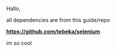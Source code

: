 Hallo,

all dependencies are from this guide/repo

**https://github.com/tebeka/selenium**




im so cool
